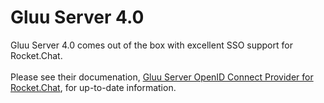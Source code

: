 # Gluu Server 4.0

Gluu Server 4.0 comes out of the box with excellent SSO support for Rocket.Chat.\
\
Please see their documenation, [Gluu Server OpenID Connect Provider for Rocket.Chat](https://gluu.org/docs/gluu-server/4.0/integration/saas/rocketchat/), for up-to-date information.
